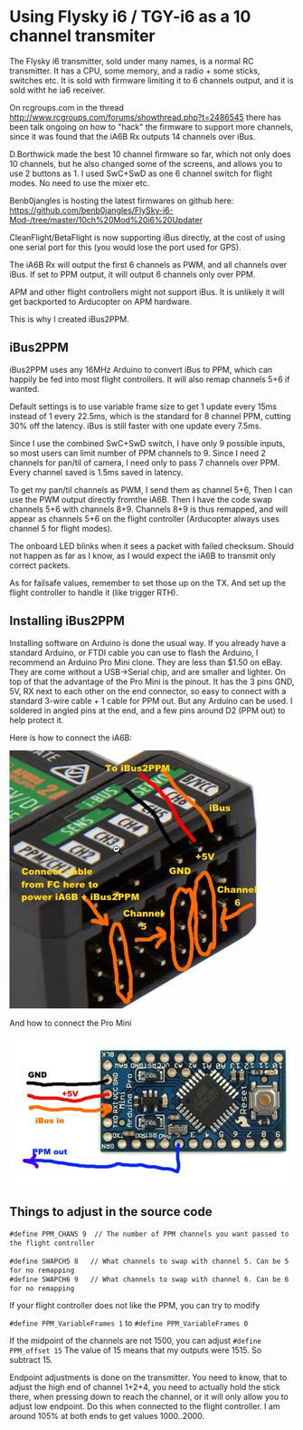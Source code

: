 # Using Flysky i6 / TGY-i6 as a 10 channel transmiter

The Flysky i6 transmitter, sold under many names, is a normal RC transmitter.
It has a CPU, some memory, and a radio + some sticks, switches etc. 
It is sold with firmware limiting it to 6 channels output, and it is sold witht he ia6
receiver.

On rcgroups.com in the thread http://www.rcgroups.com/forums/showthread.php?t=2486545 
there has been talk ongoing on how to "hack" the firmware to support more channels,
since it was found that the iA6B Rx outputs 14 channels over iBus.

D.Borthwick made the best 10 channel firmware so far, which not only does 10 channels,
but he also changed some of the screens, and allows you to use 2 buttons as 1. 
I used SwC+SwD as one 6 channel switch for flight modes. No need to use the mixer etc.

Benb0jangles is hosting the latest firmwares on github here:
https://github.com/benb0jangles/FlySky-i6-Mod-/tree/master/10ch%20Mod%20i6%20Updater

CleanFlight/BetaFlight is now supporting iBus directly, at the cost of using one
serial port for this (you would lose the port used for GPS). 

The iA6B Rx will output the first 6 channels as PWM, and all channels over iBus. If set
to PPM output, it will output 6 channels only over PPM.

APM and other flight controllers might not support iBus. It is unlikely it will
get backported to Arducopter on APM hardware.

This is why I created iBus2PPM.

## iBus2PPM

iBus2PPM uses any 16MHz Arduino to convert iBus to PPM, which can happily be fed
into most flight controllers. It will also remap channels 5+6 if wanted. 

Default settings is to use variable frame size to get 1 update every
15ms instead of 1 every 22.5ms, which is the standard for 8 channel PPM, 
cutting 30% off the latency. iBus is still faster with one update every 7.5ms.

Since I use the combined SwC+SwD switch, I have only 9 possible inputs, so most
users can limit number of PPM channels to 9. Since I need 2 channels for pan/til
of camera, I need only to pass 7 channels over PPM. Every channel saved is 1.5ms 
saved in latency.

To get my pan/til channels as PWM, I send them as channel 5+6, Then I can use the 
PWM output directly fromthe iA6B. Then I have the code swap channels 5+6 with 
channels 8+9.  Channels 8+9 is thus remapped, and will appear as channels 5+6 on the 
flight controller (Arducopter always uses channel 5 for flight modes).

The onboard LED blinks when it sees a packet with failed checksum. Should not happen
as far as I know, as I would expect the iA6B to transmit only correct packets.

As for failsafe values, remember to set those up on the TX. And set up the flight controller
to handle it (like trigger RTH).

## Installing iBus2PPM

Installing software on Arduino is done the usual way. If you already have a standard Arduino,
or FTDI cable you can use to flash the Arduino, I recommend an Arduino Pro Mini clone.
They are less than $1.50 on eBay. They are come without a USB->Serial chip, and are smaller
and lighter. On top of that the advantage of the Pro Mini is the pinout. It has
the 3 pins GND, 5V, RX next to each other on the end connector, so easy to connect with a 
standard 3-wire cable + 1 cable for PPM out. But any Arduino can be used.
I soldered in angled pins at the end, and a few pins around D2 (PPM out) to help protect it.

Here is how to connect the iA6B:

![Image of iA6B](Connecting.jpg)

And how to connect the Pro Mini

![Image of Arduino Pro Mini](ProMini.jpg)

## Things to adjust in the source code

```
#define PPM_CHANS 9  // The number of PPM channels you want passed to the flight controller

#define SWAPCH5 8   // What channels to swap with channel 5. Can be 5 for no remapping
#define SWAPCH6 9   // What channels to swap with channel 6. Can be 6 for no remapping
```

If your flight controller does not like the PPM, you can try to modify

`#define PPM_VariableFrames 1`    to      `#define PPM_VariableFrames 0`

If the midpoint of the channels are not 1500, you can adjust
`#define PPM_offset 15`
The value of 15 means that my outputs were 1515. So subtract 15.

Endpoint adjustments is done on the transmitter. You need to know, that to adjust the high
end of channel 1+2+4, you need to actually hold the stick there, when pressing down to
reach the channel, or it will only allow you to adjust low endpoint. Do this when connected
to the flight controller. I am around 105% at both ends to get values 1000..2000.

